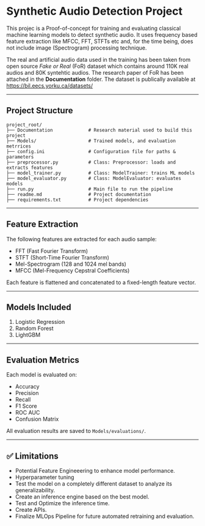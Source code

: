 
# Synthetic Audio Detection Project

This projec is a Proof-of-concept for training and evaluating classical machine learning models to detect synthetic audio. It uses frequency based feature extraction like MFCC, FFT, STFTs etc and, for the time being, does not include image (Spectrogram) processing technique. 

The real and artificial audio data used in the training has been taken from open source *Fake or Real* (FoR) dataset which contains around 110K real audios and 80K syntehtic audios. The research paper of FoR has been attached in the **Documentation** folder. The dataset is publically available at https://bil.eecs.yorku.ca/datasets/ 


---

## Project Structure

```
project_root/
├── Documentation             # Research material used to build this project
├── Models/                   # Trained models, and evaluation metrrices
├── config.ini                # Configuration file for paths & parameters
├── preprocessor.py           # Class: Preprocessor: loads and extracts features
├── model_trainer.py          # Class: ModelTrainer: trains ML models
├── model_evaluator.py        # Class: ModelEvaluator: evaluates models
├── run.py                    # Main file to run the pipeline
├── readme.md                 # Project documentation
├── requirements.txt          # Project dependencies
```

---
## Feature Extraction

The following features are extracted for each audio sample:
- FFT (Fast Fourier Transform)
- STFT (Short-Time Fourier Transform)
- Mel-Spectrogram (128 and 1024 mel bands)
- MFCC (Mel-Frequency Cepstral Coefficients)

Each feature is flattened and concatenated to a fixed-length feature vector.

---

## Models Included

1. Logistic Regression
2. Random Forest
3. LightGBM

---

## Evaluation Metrics

Each model is evaluated on:
- Accuracy
- Precision
- Recall
- F1 Score
- ROC AUC
- Confusion Matrix

All evaluation results are saved to `Models/evaluations/`.

---

## ✅  Limitations

- Potential Feature Engineeering to enhance model performance.
- Hyperparameter tuning
- Test the model on a completely different dataset to analyze its generalizability. 
- Create an inference engine based on the best model.
- Test and Optimize the inference time.
- Create APIs.
- Finalize MLOps Pipeline for future automated retraining and evaluation.


